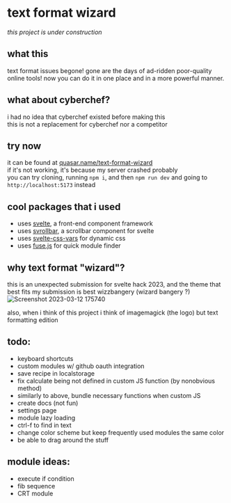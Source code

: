 # text format wizard

*this project is under construction*

## what this

text format issues begone!
gone are the days of ad-ridden poor-quality online tools! now you can do it in one place and in a more powerful manner.

## what about cyberchef?

i had no idea that cyberchef existed before making this<br>
this is not a replacement for cyberchef nor a competitor

## try now

it can be found at [quasar.name/text-format-wizard](https://quasar.name/text-format-wizard/)<br>
if it's not working, it's because my server crashed probably<br>
you can try cloning, running `npm i`, and then `npm run dev` and going to `http://localhost:5173` instead

## cool packages that i used

- uses [svelte](https://svelte.dev/), a front-end component framework
- uses [svrollbar](https://github.com/daylilyfield/svrollbar), a scrollbar component for svelte
- uses [svelte-css-vars](https://github.com/kaisermann/svelte-css-vars) for dynamic css
- uses [fuse.js](https://fusejs.io/) for quick module finder

## why text format "wizard"?

this is an unexpected submission for svelte hack 2023, and the theme that best fits my submission is best wizzbangery (wizard bangery ?)
![Screenshot 2023-03-12 175740](https://user-images.githubusercontent.com/70716985/224576150-6f115b38-b836-4137-9941-baecfbf885f4.png)

also, when i think of this project i think of imagemagick (the logo) but text formatting edition

## todo:
- keyboard shortcuts
- custom modules w/ github oauth integration
- save recipe in localstorage
- fix calculate being not defined in custom JS function (by nonobvious method)
- similarly to above, bundle necessary functions when custom JS
- create docs (not fun)
- settings page
- module lazy loading
- ctrl-f to find in text
- change color scheme but keep frequently used modules the same color
- be able to drag around the stuff

## module ideas:
- execute if condition
- fib sequence
- CRT module
